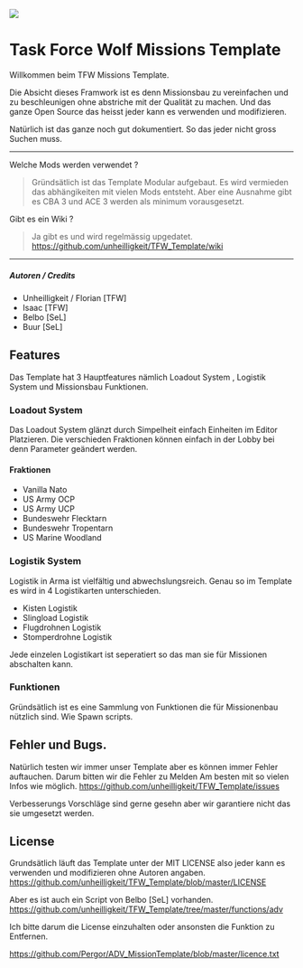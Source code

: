 ![](https://task-force-wolf.de/styles/elegance_ed/theme/images/logo_neu.png)

# Task Force Wolf Missions Template

Willkommen beim TFW Missions Template.

Die Absicht dieses Framwork ist es denn Missionsbau zu vereinfachen und zu beschleunigen ohne abstriche mit der Qualität zu machen.
Und das ganze Open Source das heisst jeder kann es verwenden und modifizieren.

Natürlich ist das ganze noch gut dokumentiert. So das jeder nicht gross Suchen muss.

***

Welche Mods werden verwendet ?

> Gründsätlich ist das Template Modular aufgebaut. Es wird vermieden das abhängikeiten mit vielen Mods entsteht.
> Aber eine Ausnahme gibt es  CBA 3 und ACE 3 werden als minimum vorausgesetzt.

Gibt es ein Wiki ?

> Ja gibt es und wird regelmässig upgedatet.
> https://github.com/unheilligkeit/TFW_Template/wiki

***

##### Autoren / Credits

- Unheilligkeit / Florian [TFW]
- Isaac  [TFW]
- Belbo [SeL]
- Buur [SeL]



## Features  

Das Template hat 3 Hauptfeatures nämlich Loadout System , Logistik System und Missionsbau Funktionen.

### Loadout System

Das Loadout System glänzt durch Simpelheit einfach Einheiten im Editor Platzieren.
Die verschieden Fraktionen können einfach in der Lobby bei denn Parameter geändert werden. 


#### Fraktionen
- Vanilla Nato
- US Army OCP
- US Army UCP
- Bundeswehr Flecktarn
- Bundeswehr Tropentarn
- US Marine Woodland

### Logistik System

Logistik in Arma ist vielfältig und abwechslungsreich.
Genau so im Template es wird in 4 Logistikarten unterschieden.

- Kisten Logistik
- Slingload Logistik
- Flugdrohnen Logistik
- Stomperdrohne Logistik

Jede einzelen Logistikart ist seperatiert so das man sie für Missionen abschalten kann.

### Funktionen 

Gründsätlich ist es eine Sammlung von Funktionen die für Missionenbau nützlich sind.
Wie Spawn scripts. 


## Fehler und Bugs.

Natürlich testen wir immer unser Template aber es können immer Fehler auftauchen.
Darum bitten wir die Fehler zu Melden
Am besten mit so vielen Infos wie möglich.
https://github.com/unheilligkeit/TFW_Template/issues

Verbesserungs Vorschläge sind gerne gesehn aber wir garantiere nicht das sie umgesetzt werden. 

## License

Grundsätlich läuft das Template unter der MIT LICENSE also jeder kann es verwenden und modifizieren ohne Autoren angaben.
https://github.com/unheilligkeit/TFW_Template/blob/master/LICENSE

Aber es ist auch ein Script von Belbo [SeL] vorhanden. 
https://github.com/unheilligkeit/TFW_Template/tree/master/functions/adv

Ich bitte darum die License einzuhalten oder ansonsten die Funktion zu Entfernen.

https://github.com/Pergor/ADV_MissionTemplate/blob/master/licence.txt


